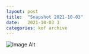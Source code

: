 ```yaml
---
layout:	post
title:	"Snapshot 2021-10-03"
date:	2021-10-03 3
categories:	kof archive
---
```


![Image Alt](https://k0f.github.io/assets/2021-10-03-141848.jpg)